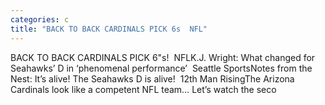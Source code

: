 ```yaml
---
categories: c
title: "BACK TO BACK CARDINALS PICK 6s  NFL"
---
```

BACK TO BACK CARDINALS PICK 6"s!&nbsp;&nbsp;NFLK.J. Wright: What changed for Seahawks’ D in ‘phenomenal performance’&nbsp;&nbsp;Seattle SportsNotes from the Nest: It’s alive! The Seahawks D is alive!&nbsp;&nbsp;12th Man RisingThe Arizona Cardinals look like a competent NFL team… Let’s watch the seco